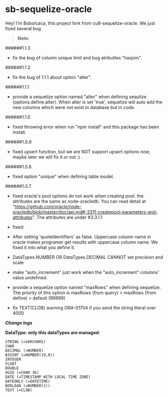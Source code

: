 **sb-sequelize-oracle**
===================

Hey! I'm Bobolcaca, this project fork from cu8-sequelize-oracle. We just fixed several bug 

> **Note:**

  ######1.1.3
  - fix the bug of column unique limit and bug atributtes "hasjoin".

  ######1.1.2
  - fix the bug of 1.1.1 about option "alter".

  ######1.1.1
  - provide a sequelize option named "alter" when defining sequlize (options.define.alter). When alter is set 'true', sequelize will auto add the new columns which were not exist in database but in code.

  ######1.1.0
  - fixed throwing error when run "npm install" and this package has been install.

  ######1.0.9
  - fixed upsert function, but we are NOT support upsert options now, maybe later we will fix it or not :) .

  ######1.0.8
  - fixed option "unique" when defining table model.

  ######1.0.7
  - fixed oracle's pool options do not work when creating pool. the attributes are the same as node-oracledb. You can read detail at "https://github.com/oracle/node-oracledb/blob/master/doc/api.md#-3311-createpool-parameters-and-attributes". The attributes are under #3.3.1.1

 - fixed:
  - After setting 'quoteIdentifiers' as false. Uppercase column name in oracle makes programer get results with uppercase column name. We fixed it into what you define it.
  - DataTypes.NUMBER OR DataTypes.DECIMAL CANNOT set precision and scale
  - make "auto_increment" just work when the "auto_increment" columns' value undefined.
  - provide a sequelize option named "maxRows" when defining sequelize. The priority of this option is maxRows (from query) > maxRows (from define) > default (99999)
  - fix TEXT(CLOB) warning ORA-01704 if you send the string literal over 4000
  

***_Change logs_***

 

**DataType: only this dataTypes are managed:**

    STRING (=VARCHAR2)
    CHAR
    DECIMAL (=NUMBER)
    BIGINT (=NUMBER(19,0))
    INTEGER
    FLOAT
    DOUBLE
    UUID (=CHAR 36)
    DATE (=TIMESTAMP WITH LOCAL TIME ZONE)
    DATEONLY (=DATETIME)
    BOOLEAN (=NUMBER(1))
    TEXT (=CLOB)
